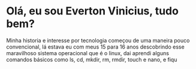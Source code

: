 # Olá, eu sou Everton Vinicius, tudo bem?

Minha historia e interesse por tecnologia começou de uma maneira pouco convencional, lá estava eu com meus 15 para 16 anos descobrindo esse maravilhoso sistema operacional 
que é o linux, dai aprendi alguns comandos básicos como ls, cd, mkdir, rm, rmdir, touch e nano, e fiqu
